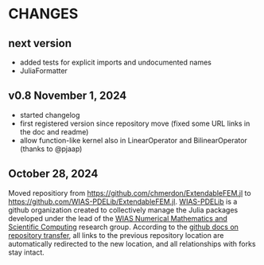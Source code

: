 # CHANGES

## next version
  - added tests for explicit imports and undocumented names
  - JuliaFormatter
  
## v0.8 November 1, 2024
  - started changelog
  - first registered version since repository move (fixed some URL links in the doc and readme)
  - allow function-like kernel also in LinearOperator and BilinearOperator (thanks to @pjaap)

## October 28, 2024

Moved repositiory from https://github.com/chmerdon/ExtendableFEM.jl to https://github.com/WIAS-PDELib/ExtendableFEM.jl.
[WIAS-PDELib](https://github.com/WIAS-PDELib/) is a github organization created to collectively manage the Julia packages developed under
the lead of the [WIAS Numerical Mathematics and Scientific Computing](https://wias-berlin.de/research/rgs/fg3)  research group.
According to the [github docs on repository transfer](https://docs.github.com/en/repositories/creating-and-managing-repositories/transferring-a-repository#whats-transferred-with-a-repository),
all links to the previous repository location are automatically redirected to the new location, and all relationships with forks stay intact.
